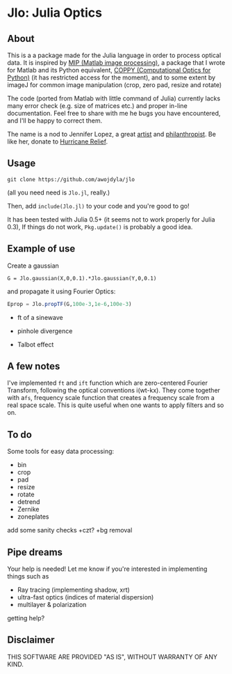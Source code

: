# Jlo: Julia Optics

## About
This is a a package made for the Julia language in order to process optical data.
It is inspired by [MIP (Matlab image processing)](https://github.com/awojdyla/mip), a package that I wrote for Matlab  and its Python equivalent, [COPPY (Computational Optics for Python)](https://bitbucket.org/alsuboss/coppy) (it has restricted access for the moment), and to some extent by imageJ for common image manipulation (crop, zero pad, resize and rotate)


The code (ported from Matlab with little command of Julia) currently lacks many error check (e.g. size of matrices etc.) and proper in-line documentation. Feel free to share with me he bugs you have encountered, and I'll be happy to correct them.

The name is a nod to Jennifer Lopez, a great [artist](https://www.youtube.com/watch?v=4kGvlESGvbs) and [philanthropist](https://en.wikipedia.org/wiki/Jennifer_Lopez#Philanthropy_and_activism). Be like her, donate to [Hurricane Relief](http://www.redcross.org/about-us/our-work/disaster-relief/hurricane-relief).

## Usage
```git clone https://github.com/awojdyla/jlo```

(all you need need is `Jlo.jl`, really.)

Then, add ```include(Jlo.jl)``` to your code and you're good to go!

It has been tested with Julia 0.5+ (it seems not to work properly for Julia 0.3), If things do not work, `Pkg.update()` is probably a good idea.

## Example of use
Create a gaussian
```juliaX,Y = Jlo.meshgrid(x,x)
G = Jlo.gaussian(X,0,0.1).*Jlo.gaussian(Y,0,0.1)
```
and propagate it using Fourier Optics:
```julia
Eprop = Jlo.propTF(G,100e-3,1e-6,100e-3)
```

+ ft of a sinewave
+ pinhole divergence

+ Talbot effect

## A few notes
I've implemented `ft` and `ift` function which are zero-centered Fourier Transform, following the optical conventions i(wt-kx). They come together with a`fs`, frequency scale function that creates a frequency scale from a real space scale. This is quite useful when one wants to apply filters and so on.

## To do
Some tools for easy data processing:
+ bin
+ crop
+ pad
+ resize
+ rotate
+ detrend
+ Zernike
+ zoneplates

add some sanity checks
+czt?
+bg removal

## Pipe dreams
Your help is needed! Let me know if you're interested in implementing things such as
+ Ray tracing (implementing shadow, xrt)
+ ultra-fast optics (indices of material dispersion)
+ multilayer & polarization

getting help?

## Disclaimer
THIS SOFTWARE ARE PROVIDED "AS IS", WITHOUT WARRANTY OF ANY KIND.

